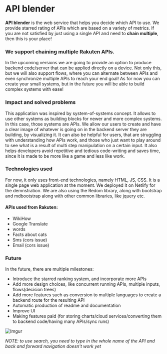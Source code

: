 # API blender
**API blender** is the web service that helps you decide which API to use. We provide starred rating of APIs which are based on a variety of metrics. If you are not satisfied by just using a single API and need to **chain multiple**, then this is your place! 

### We support chaining multiple Rakuten APIs. 

In the upcoming versions we are going to provide an option to produce backend code/server that can be applied directly on a device. Not only this, but we will also support flows, where you can alternate between APIs and even synchronize multiple APIs to reach your end goal! As for now you can create your small systems, but in the future you will be able to build complex systems with ease!

### Impact and solved problems
This application was inspired by system-of-systems concept. It allows to use other systems as building blocks for newer and more complex systems. In this case, those systems are APIs. 
We allow our users to create and have a clear image of whatever is going on in the backend server they are building, by visualizing it. It can also be helpful for users, that are struggling with understanding how APIs work, and those who just want to play around to see what is a result of multi step manipulation on a certain input. It also helps developers avoid repetitive and tedious code-writing and saves time, since it is made to be more like a game and less like work.
### Technologies used
For now, it only uses front-end technologies, namely HTML, JS, CSS. It is a single page web application at the moment. We deployed it on Netlify for the demnstration. We are also using the Redom library, along with bootstrap and mdbootstrap along with other common libraries, like jquery etc.
#### APIs used from Rakuten:
* WikiHow
* Google Translate
* words
* Facts about cats
* Sms (cors issue)
* Email (cors issue)
### Future
In the future, there are multiple milestones: 
* Introduce the starred ranking system, and incorporate more APIs
* Add more design choices, like concurrent running APIs, multiple inputs, flows(decision trees)
* Add more features such as  conversion to multiple languages to create a backend route for the resulting API
* Automatic production of readme and documentation
* Improve UI
* Making features paid (for storing charts/cloud services/converting them to backend code/having many APIs/sync runs)

![Imgur](https://i.imgur.com/OkQ3vwV.gif)

*NOTE: to use search, you need to type in the whole name of the API and back and forward navigation doesn't work yet*
